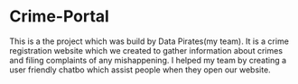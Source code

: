 # Crime-Portal
This is a the project which was build by Data Pirates(my team). It is a crime registration website which we created to gather information about crimes and filing complaints of any mishappening. I helped my team by creating a user friendly chatbo which assist people when they open our website.
